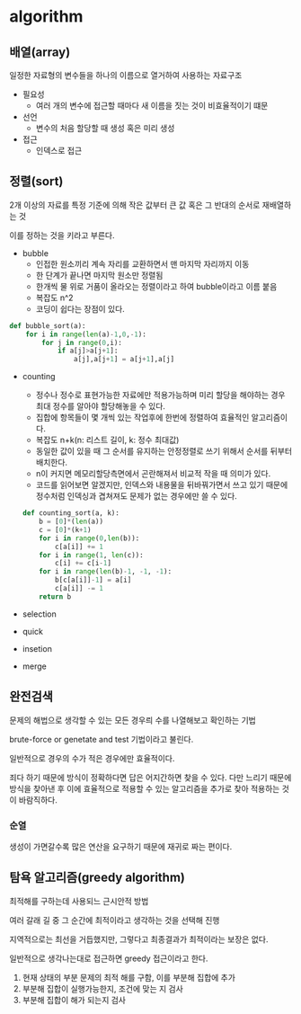 # algorithm

## 배열(array)

일정한 자료형의 변수들을 하나의 이름으로 열거하여 사용하는 자료구조

- 필요성
  - 여러 개의 변수에 접근할 때마다 새 이름을 짓는 것이 비효율적이기 떄문
- 선언
  - 변수의 처음 할당할 때 생성 혹은 미리 생성
- 접근
  - 인덱스로 접근

## 정렬(sort)

2개 이상의 자료를 특정 기준에 의해 작은 값부터 큰 값 혹은 그 반대의 순서로 재배열하는 것

이를 정하는 것을 키라고 부른다.

- bubble
  - 인접한 원소끼리 계속 자리를 교환하면서 맨 마지막 자리까지 이동
  - 한 단계가 끝나면 마지막 원소만 정렬됨
  - 한개씩 물 위로 거품이 올라오는 정렬이라고 하여 bubble이라고 이름 붙음
  - 복잡도 n^2
  - 코딩이 쉽다는 장점이 있다.

```python
def bubble_sort(a):
    for i in range(len(a)-1,0,-1):
        for j in range(0,i):
            if a[j]>a[j+1]:
                a[j],a[j+1] = a[j+1],a[j]
```



- counting

  - 정수나 정수로 표현가능한 자료에만 적용가능하며 미리 할당을 해야하는 경우 최대 정수를 알아야 할당해놓을 수 있다.
  - 집합에 항목들이 몇 개씩 있는 작업후에 한번에 정렬하여 효율적인 알고리즘이다.
  - 복잡도 n+k(n: 리스트 길이, k: 정수 최대값)
  - 동일한 값이 있을 때 그 순서를 유지하는 안정정렬로 쓰기 위해서 순서를 뒤부터 배치한다.
  - n이 커지면 메모리할당측면에서 곤란해져서 비교적 작을 때 의미가 있다.
  - 코드를 읽어보면 알겠지만, 인덱스와 내용물을 뒤바꿔가면서 쓰고 있기 때문에 정수처럼 인덱싱과 겹쳐져도 문제가 없는 경우에만 쓸 수 있다.

  ```python
  def counting_sort(a, k):
      b = [0]*(len(a))
      c = [0]*(k+1)
      for i in range(0,len(b)):
          c[a[i]] += 1
      for i in range(1, len(c)):
          c[i] += c[i-1]
      for i in range(len(b)-1, -1, -1):
          b[c[a[i]]-1] = a[i]
          c[a[i]] -= 1
      return b
  ```

  

- selection
- quick
- insetion
- merge

## 완전검색

문제의 해법으로 생각할 수 있는 모든 경우릐 수를 나열해보고 확인하는 기법

brute-force or genetate and test 기법이라고 불린다.

일반적으로 경우의 수가 적은 경우에만 효율적이다.

죄다 하기 때문에 방식이 정확하다면 답은 어지간하면 찾을 수 있다. 다만 느리기 때문에 방식을 찾아낸 후 이에 효율적으로 적용할 수 있는 알고리즘을 추가로 찾아 적용하는 것이 바람직하다.

### 순열

생성이 가면갈수록 많은 연산을 요구하기 때문에 재귀로 짜는 편이다.



## 탐욕 알고리즘(greedy algorithm)

최적해를 구하는데 사용되느 근시안적 방법

여러 갈래 길 중 그 순간에 최적이라고 생각하는 것을 선택해 진행

지역적으로는 최선을 거듭했지만, 그렇다고 최종결과가 최적이라는 보장은 없다.

일반적으로 생각나는대로 접근하면 greedy 접근이라고 한다.

1. 현재 상태의 부분 문제의 최적 해를 구함, 이를 부분해 집합에 추가
2. 부분해 집합이 실행가능한지, 조건에 맞는 지 검사
3. 부분해 집합이 해가 되는지 검사
